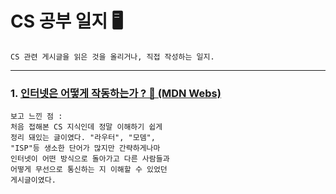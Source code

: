 # CS 공부 일지 🖥️
    CS 관련 게시글을 읽은 것을 올리거나, 직접 작성하는 일지.
___

### 1. <a href="https://developer.mozilla.org/ko/docs/Learn/Common_questions/How_does_the_Internet_work">인터넷은 어떻게 작동하는가 ? 👀 (MDN Webs)</a>

    보고 느낀 점 :
    처음 접해본 CS 지식인데 정말 이해하기 쉽게
    정리 돼있는 글이였다. "라우터", "모뎀",
    "ISP"등 생소한 단어가 많지만 간략하게나마
    인터넷이 어떤 방식으로 돌아가고 다른 사람들과
    어떻게 무선으로 통신하는 지 이해할 수 있었던
    게시글이였다.
